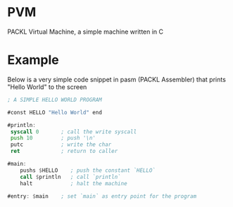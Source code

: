 # PVM
PACKL Virtual Machine, a simple machine written in C

# Example

Below is a very simple code snippet in pasm (PACKL Assembler) that prints "Hello World" to the screen

```asm
; A SIMPLE HELLO WORLD PROGRAM

#const HELLO "Hello World" end

#println:
 syscall 0       ; call the write syscall
 push 10         ; push '\n'
 putc            ; write the char 
 ret             ; return to caller 

#main:
	pushs $HELLO    ; push the constant `HELLO`
	call $println   ; call `println`
	halt            ; halt the machine

#entry: $main    ; set `main` as entry point for the program
```
